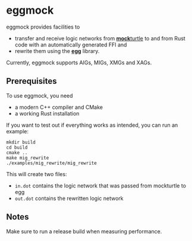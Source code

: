# eggmock

eggmock provides facilities to
- transfer and receive logic networks from [**mock**turtle](https://github.com/lsils/mockturtle) to and from Rust code with an automatically generated FFI and
- rewrite them using the [**egg**](https://github.com/egraphs-good/egg) library.

Currently, eggmock supports AIGs, MIGs, XMGs and XAGs.

## Prerequisites

To use eggmock, you need
- a modern C++ compiler and CMake 
- a working Rust installation

If you want to test out if everything works as intended, you can run an example:

```shell
mkdir build
cd build
cmake ..
make mig_rewrite
./examples/mig_rewrite/mig_rewrite
```

This will create two files:
- `in.dot` contains the logic network that was passed from mockturtle to egg
- `out.dot` contains the rewritten logic network

## Notes

Make sure to run a release build when measuring performance.